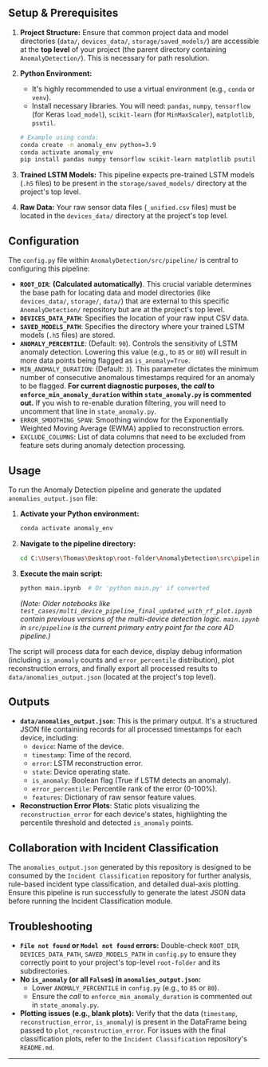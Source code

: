 ## Setup & Prerequisites

1.  **Project Structure:** Ensure that common project data and model directories (`data/`, `devices_data/`, `storage/saved_models/`) are accessible at the **top level** of your project (the parent directory containing `AnomalyDetection/`). This is necessary for path resolution.
2.  **Python Environment:**
    * It's highly recommended to use a virtual environment (e.g., `conda` or `venv`).
    * Install necessary libraries. You will need: `pandas`, `numpy`, `tensorflow` (for Keras `load_model`), `scikit-learn` (for `MinMaxScaler`), `matplotlib`, `psutil`.

    ```bash
    # Example using conda:
    conda create -n anomaly_env python=3.9
    conda activate anomaly_env
    pip install pandas numpy tensorflow scikit-learn matplotlib psutil
    ```
3.  **Trained LSTM Models:** This pipeline expects pre-trained LSTM models (`.h5` files) to be present in the `storage/saved_models/` directory at the project's top level.
4.  **Raw Data:** Your raw sensor data files (`_unified.csv` files) must be located in the `devices_data/` directory at the project's top level.

## Configuration

The `config.py` file within `AnomalyDetection/src/pipeline/` is central to configuring this pipeline:

* **`ROOT_DIR`**: **(Calculated automatically)**. This crucial variable determines the base path for locating data and model directories (like `devices_data/`, `storage/`, `data/`) that are external to this specific `AnomalyDetection/` repository but are at the project's top level.
* **`DEVICES_DATA_PATH`**: Specifies the location of your raw input CSV data.
* **`SAVED_MODELS_PATH`**: Specifies the directory where your trained LSTM models (`.h5` files) are stored.
* **`ANOMALY_PERCENTILE`**: (Default: `90`). Controls the sensitivity of LSTM anomaly detection. Lowering this value (e.g., to `85` or `80`) will result in more data points being flagged as `is_anomaly=True`.
* `MIN_ANOMALY_DURATION`: (Default: `3`). This parameter dictates the minimum number of consecutive anomalous timestamps required for an anomaly to be flagged. **For current diagnostic purposes, the *call* to `enforce_min_anomaly_duration` within `state_anomaly.py` is commented out.** If you wish to re-enable duration filtering, you will need to uncomment that line in `state_anomaly.py`.
* `ERROR_SMOOTHING_SPAN`: Smoothing window for the Exponentially Weighted Moving Average (EWMA) applied to reconstruction errors.
* `EXCLUDE_COLUMNS`: List of data columns that need to be excluded from feature sets during anomaly detection processing.

## Usage

To run the Anomaly Detection pipeline and generate the updated `anomalies_output.json` file:

1.  **Activate your Python environment:**

    ```bash
    conda activate anomaly_env
    ```

2.  **Navigate to the pipeline directory:**

    ```bash
    cd C:\Users\Thomas\Desktop\root-folder\AnomalyDetection\src\pipeline
    ```

3.  **Execute the main script:**

    ```bash
    python main.ipynb  # Or 'python main.py' if converted
    ```

    *(Note: Older notebooks like `test_cases/multi_device_pipeline_final_updated_with_rf_plot.ipynb` contain previous versions of the multi-device detection logic. `main.ipynb` in `src/pipeline` is the current primary entry point for the core AD pipeline.)*

The script will process data for each device, display debug information (including `is_anomaly` counts and `error_percentile` distribution), plot reconstruction errors, and finally export all processed results to `data/anomalies_output.json` (located at the project's top level).

## Outputs

* **`data/anomalies_output.json`**: This is the primary output. It's a structured JSON file containing records for all processed timestamps for each device, including:
    * `device`: Name of the device.
    * `timestamp`: Time of the record.
    * `error`: LSTM reconstruction error.
    * `state`: Device operating state.
    * `is_anomaly`: Boolean flag (True if LSTM detects an anomaly).
    * `error_percentile`: Percentile rank of the error (0-100%).
    * `features`: Dictionary of raw sensor feature values.
* **Reconstruction Error Plots**: Static plots visualizing the `reconstruction_error` for each device's states, highlighting the percentile threshold and detected `is_anomaly` points.

## Collaboration with Incident Classification

The `anomalies_output.json` generated by this repository is designed to be consumed by the `Incident Classification` repository for further analysis, rule-based incident type classification, and detailed dual-axis plotting. Ensure this pipeline is run successfully to generate the latest JSON data before running the Incident Classification module.

## Troubleshooting

* **`File not found` or `Model not found` errors:** Double-check `ROOT_DIR`, `DEVICES_DATA_PATH`, `SAVED_MODELS_PATH` in `config.py` to ensure they correctly point to your project's top-level `root-folder` and its subdirectories.
* **No `is_anomaly` (or all `False`s) in `anomalies_output.json`:**
    * Lower `ANOMALY_PERCENTILE` in `config.py` (e.g., to `85` or `80`).
    * Ensure the *call* to `enforce_min_anomaly_duration` is commented out in `state_anomaly.py`.
* **Plotting issues (e.g., blank plots):** Verify that the data (`timestamp`, `reconstruction_error`, `is_anomaly`) is present in the DataFrame being passed to `plot_reconstruction_error`. For issues with the final classification plots, refer to the `Incident Classification` repository's `README.md`.

---
